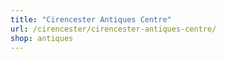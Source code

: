 ```yaml
---
title: "Cirencester Antiques Centre"
url: /cirencester/cirencester-antiques-centre/
shop: antiques
---
```

